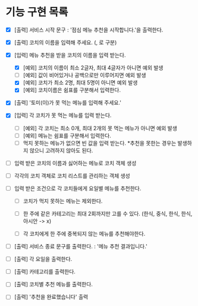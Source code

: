 # 기능 구현 목록
- [X] [출력] 서비스 시작 문구 : '점심 메뉴 추천을 시작합니다.'을 출력한다.

- [X] [출력] 코치의 이름을 입력해 주세요. (, 로 구분)
- [X] [입력] 메뉴 추천을 받을 코치의 이름을 입력 받는다.
  - [X] [예외] 코치의 이름이 최소 2글자, 최대 4글자가 아니면 예외 발생
  - [ ] [예외] 값이 비어있거나 공백으로만 이루어지면 예외 발생
  - [X] [예외] 코치가 최소 2명, 최대 5명이 아니면 예외 발생
  - [X] [예외] 코치이름은 쉼표를 구분해서 입력한다.

- [X] [출력] '토미(이)가 못 먹는 메뉴를 입력해 주세요.'
- [X] [입력] 각 코치가 못 먹는 메뉴를 입력 받는다.
  - [ ] [예외] 각 코치는 최소 0개, 최대 2개의 못 먹는 메뉴가 아니면 예외 발생
  - [ ] [예외] 메뉴는 쉼표를 구분해서 입력한다.
  - [ ] 먹지 못하는 메뉴가 없으면 빈 값을 입력 받는다.
    *추천을 못한는 경우는 발생하지 않으니 고려하지 않아도 된다.

- [ ] 입력 받은 코치의 이름과 싫어하는 메뉴로 코치 객체 생성
- [ ] 각각의 코치 객체로 코치 리스트를 관리하는 객체 생성

- [ ] 입력 받은 조건으로 각 코치들에게 요일별 메뉴를 추천한다.
  - [ ] 코치가 먹지 못하는 메뉴는 제외한다.
  - [ ] 한 주에 같은 카테고리는 최대 2회까지만 고를 수 있다. (한식, 중식, 한식, 한식, 아시안 -> x)
  - [ ] 각 코치에게 한 주에 중복되지 않는 메뉴를 추천해야한다.


- [ ] [출력] 서비스 종료 문구를 출력한다. : '메뉴 추천 결과입니다.'
- [ ] [출력] 각 요일을 출력한다.
- [ ] [출력] 카테고리를 출력한다.
- [ ] [출력] 코치별 추천 메뉴를 출력한다.
- [ ] [출력] '추천을 완료했습니다' 출력
